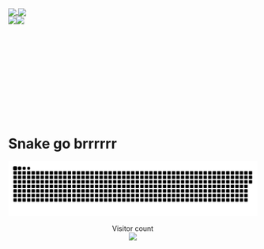 <a href="#">
  <img height=200 align="center" src="https://my-stats-43gk.vercel.app/api?username=JancoNel&show_icons=true&theme=radical&hide=contribs,issues&show=discussions_answered&rank_icon=github&include_all_commits=true&card_width=150" />
</a>
<a href="#">
  <img height=200 align="center" src="https://my-stats-43gk.vercel.app/api/top-langs/?username=JancoNel&hide=html,scss,css&langs_count=8&layout=compact&theme=radical&card_width=150" />
</a>

<div>
  <img align="left" height=202 src="https://github-readme-streak-stats-git-main-davids-projects-ad77adcc.vercel.app/?user=JancoNel&theme=radical"/>
  <img align="left" height=97 src="https://github-profile-trophy.vercel.app/?username=JancoNel&theme=radical&no-frame=true&title=Stars,Followers,Commits&column=-1"/>
</div>

<br clear="both" />

# Snake go brrrrrr

<a href=#><img src="contributions.svg"></a>

<p align="center">
  Visitor count<br>
  <img src="https://profile-counter.glitch.me/_JancoNel/count.svg" />
</p>
